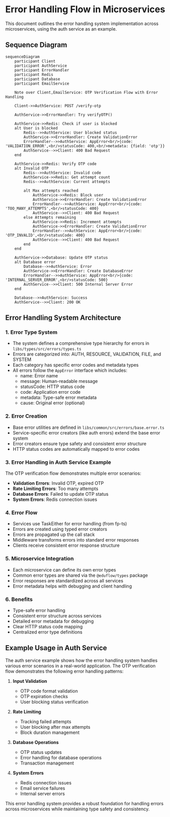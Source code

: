# Error Handling Flow in Microservices

This document outlines the error handling system implementation across microservices, using the auth service as an example.

## Sequence Diagram

```mermaid
sequenceDiagram
    participant Client
    participant AuthService
    participant ErrorHandler
    participant Redis
    participant Database
    participant EmailService
    
    Note over Client,EmailService: OTP Verification Flow with Error Handling

    Client->>AuthService: POST /verify-otp
    
    AuthService->>ErrorHandler: Try verifyOTP()
    
    AuthService->>Redis: Check if user is blocked
    alt User is blocked
        Redis-->>AuthService: User blocked status
        AuthService->>ErrorHandler: Create ValidationError
        ErrorHandler-->>AuthService: AppError<br/>{code: 'VALIDATION_ERROR',<br/>statusCode: 400,<br/>metadata: {field: 'otp'}}
        AuthService-->>Client: 400 Bad Request
    end
    
    AuthService->>Redis: Verify OTP code
    alt Invalid OTP
        Redis-->>AuthService: Invalid code
        AuthService->>Redis: Get attempt count
        Redis-->>AuthService: Current attempts
        
        alt Max attempts reached
            AuthService->>Redis: Block user
            AuthService->>ErrorHandler: Create ValidationError
            ErrorHandler-->>AuthService: AppError<br/>{code: 'TOO_MANY_ATTEMPTS',<br/>statusCode: 400}
            AuthService-->>Client: 400 Bad Request
        else Attempts remaining
            AuthService->>Redis: Increment attempts
            AuthService->>ErrorHandler: Create ValidationError
            ErrorHandler-->>AuthService: AppError<br/>{code: 'OTP_INVALID',<br/>statusCode: 400}
            AuthService-->>Client: 400 Bad Request
        end
    end
    
    AuthService->>Database: Update OTP status
    alt Database error
        Database-->>AuthService: Error
        AuthService->>ErrorHandler: Create DatabaseError
        ErrorHandler-->>AuthService: AppError<br/>{code: 'INTERNAL_SERVER_ERROR',<br/>statusCode: 500}
        AuthService-->>Client: 500 Internal Server Error
    end
    
    Database-->>AuthService: Success
    AuthService-->>Client: 200 OK
```

## Error Handling System Architecture

### 1. Error Type System
- The system defines a comprehensive type hierarchy for errors in `libs/types/src/errors/types.ts`
- Errors are categorized into: AUTH, RESOURCE, VALIDATION, FILE, and SYSTEM
- Each category has specific error codes and metadata types
- All errors follow the `AppError` interface which includes:
  - name: Error name
  - message: Human-readable message
  - statusCode: HTTP status code
  - code: Application error code
  - metadata: Type-safe error metadata
  - cause: Original error (optional)

### 2. Error Creation
- Base error utilities are defined in `libs/common/src/errors/base.error.ts`
- Service-specific error creators (like auth errors) extend the base error system
- Error creators ensure type safety and consistent error structure
- HTTP status codes are automatically mapped to error codes

### 3. Error Handling in Auth Service Example
The OTP verification flow demonstrates multiple error scenarios:
- **Validation Errors**: Invalid OTP, expired OTP
- **Rate Limiting Errors**: Too many attempts
- **Database Errors**: Failed to update OTP status
- **System Errors**: Redis connection issues

### 4. Error Flow
- Services use TaskEither for error handling (from fp-ts)
- Errors are created using typed error creators
- Errors are propagated up the call stack
- Middleware transforms errors into standard error responses
- Clients receive consistent error response structure

### 5. Microservice Integration
- Each microservice can define its own error types
- Common error types are shared via the `@eduflow/types` package
- Error responses are standardized across all services
- Error metadata helps with debugging and client handling

### 6. Benefits
- Type-safe error handling
- Consistent error structure across services
- Detailed error metadata for debugging
- Clear HTTP status code mapping
- Centralized error type definitions

## Example Usage in Auth Service

The auth service example shows how the error handling system handles various error scenarios in a real-world application. The OTP verification flow demonstrates the following error handling patterns:

1. **Input Validation**
   - OTP code format validation
   - OTP expiration checks
   - User blocking status verification

2. **Rate Limiting**
   - Tracking failed attempts
   - User blocking after max attempts
   - Block duration management

3. **Database Operations**
   - OTP status updates
   - Error handling for database operations
   - Transaction management

4. **System Errors**
   - Redis connection issues
   - Email service failures
   - Internal server errors

This error handling system provides a robust foundation for handling errors across microservices while maintaining type safety and consistency. 